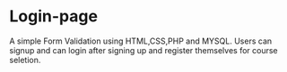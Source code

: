# Login-page
A simple Form Validation using HTML,CSS,PHP and MYSQL.
Users can signup and can login after signing up and register themselves for course seletion.

